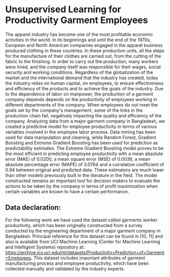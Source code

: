 # Unsupervised Learning for Productivity Garment Employees

The apparel industry has become one of the most profitable economic activities in the world. In its beginnings and until the end of the 1970s, European and North American companies engaged in the apparel business produced clothing in these countries. In these production units, all the steps for the manufacture of their clothes are carried out, from the cutting of the fabric to the finishing. In order to carry out the production, many workers were hired, and the company itself was responsible for their wages, social security and working conditions. Regardless of the globalization of the market and the international demand that the industry has created, today the industry relies on human capital, on employees, to ensure effectiveness and efficiency of the products and to achieve the goals of the industry. Due to the dependence of labor on manpower, the production of a garment company depends depends on the productivity of employees working in different departments of the company. When employees do not meet the goals set by the company's management, some of the links in the production chain fail, negatively impacting the quality and efficiency of the company. Analyzing data from a major garment company in Bangladesh, we created a predictive model for employee productivity in terms of various variables involved in the employee labor process. Data mining has been used for data manipulation and cleaning, while Random Forest, Gradient Boosting and Extreme Gradient Boosting has been used for prediction as predictability estimates. The Extreme Gradient Boosting model proves to be the most efficient in predicting employee productivity with a mean absolute error (MAE) of 0.0200, a mean square error (MSE) of 0.0038, a mean absolute percentage error (MAPE) of 3.0764 and a correlation coefficient of 0.94 between original and predicted data. These estimators are much lower than other models previously built in the literature in the field. The model constructed remains an important tool for decision makers to evaluate the actions to be taken by the company in terms of profit maximization when certain variables are known to have a certain performance.

## Data declaration:
For the following work we have used the dataset called garments worker productivity, which has been originally constructed from a survey conducted by the engineering department of a major garment company in Bangladesh. Principal reference for this dataset can be found in [10, 11] and also is available from UCI Machine Learning (Center for Machine Learning and Intelligent Systems) repository at: https://archive.ics.uci.edu/ml/datasets/Productivity+Prediction+of+Garment+Employees. This dataset includes important attributes of garment manufacturing process and employee productivity, which have been collected manually and validated by the industry experts.
